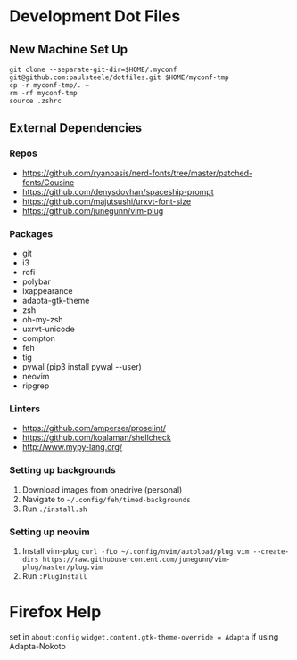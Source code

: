 # Development Dot Files

## New Machine Set Up
```
git clone --separate-git-dir=$HOME/.myconf git@github.com:paulsteele/dotfiles.git $HOME/myconf-tmp
cp -r myconf-tmp/. ~
rm -rf myconf-tmp
source .zshrc
```

## External Dependencies
### Repos
* https://github.com/ryanoasis/nerd-fonts/tree/master/patched-fonts/Cousine
* https://github.com/denysdovhan/spaceship-prompt
* https://github.com/majutsushi/urxvt-font-size
* https://github.com/junegunn/vim-plug
### Packages
* git
* i3
* rofi
* polybar
* lxappearance
* adapta-gtk-theme
* zsh
* oh-my-zsh
* uxrvt-unicode
* compton
* feh
* tig
* pywal (pip3 install pywal --user)
* neovim
* ripgrep

### Linters
* https://github.com/amperser/proselint/
* https://github.com/koalaman/shellcheck
* http://www.mypy-lang.org/


### Setting up backgrounds
1. Download images from onedrive (personal)
2. Navigate to `~/.config/feh/timed-backgrounds`
3. Run `./install.sh`

### Setting up neovim
1. Install vim-plug `curl -fLo ~/.config/nvim/autoload/plug.vim --create-dirs https://raw.githubusercontent.com/junegunn/vim-plug/master/plug.vim`
2. Run `:PlugInstall`

# Firefox Help
set in `about:config` `widget.content.gtk-theme-override = Adapta` if using Adapta-Nokoto
